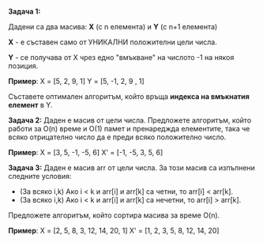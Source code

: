 
**Задача 1:**

Дадени са два масива: **X** (с n елемента) и **Y** (с n+1 елемента)

**X** - е съставен само от УНИКАЛНИ положителни цели числа.

**Y** - се получава от X чрез едно "вмъкване" на числото -1 на някоя позиция.

**Пример**:
X = [5, 2,  9, 1]
Y = [5, -1, 2, 9 , 1]

Съставете оптимален алгоритъм, който връща **индекса на вмъкнатия елемент** в Y.

**Задача 2:**
Даден е масив от цели числа.
Предложете алгоритъм, който работи за O(n) време и O(1) памет и пренареджда елементите,
така че всяко отрицателно число да е преди всяко положително число.

**Пример**:
X = [3, 5, -1, -5, 6]
X' = [-1, -5, 3, 5, 6]

**Задача 3:**
Даден е масив arr от цели числа.
За този масив са изпълнени следните условия:
- (За всяко i,k) Ако i < k и arr[i] и arr[k] са четни, то arr[i] < arr[k]. 
- (За всяко i,k) Ако i < k и аrr[i] и arr[k] са нечетни, то arr[i] > arr[k].

Предложете алгоритъм, който сортира масива за време O(n).

**Пример**:
X = [2, 5, 8, 3, 12, 14, 20, 1]
X' = [1, 2, 3, 5, 8, 12, 14, 20]
